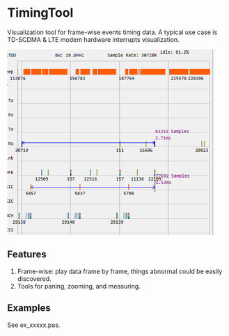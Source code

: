 # TimingTool

Visualization tool for frame-wise events timing data. A typical use case is TD-SCDMA &amp; LTE modem 
hardware interrupts visualization.

![Screen](/images/screen.png)

## Features

1. Frame-wise: play data frame by frame, things abnormal could be easily discovered.
2. Tools for paning, zooming, and measuring.

## Examples

See ex\_xxxxx.pas.
